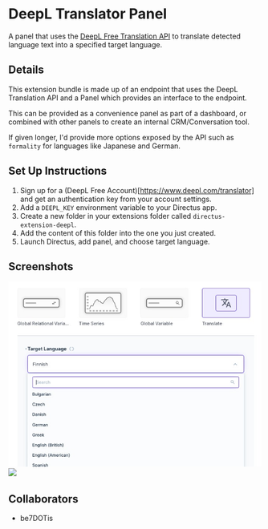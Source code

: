 <!-- Please replace anything appearing between curly brackets with your submission's value.  -->

# DeepL Translator Panel

A panel that uses the [DeepL Free Translation API](https://www.deepl.com/docs-api) to translate detected language text into a specified target language.

## Details

This extension bundle is made up of an endpoint that uses the DeepL Translation API and a Panel which provides an interface to the endpoint. 

This can be provided as a convenience panel as part of a dashboard, or combined with other panels to create an internal CRM/Conversation tool. 

If given longer, I'd provide more options exposed by the API such as `formality` for languages like Japanese and German.

## Set Up Instructions

1. Sign up for a (DeepL Free Account)[https://www.deepl.com/translator] and get an authentication key from your account settings.
2. Add a `DEEPL_KEY` environment variable to your Directus app.
3. Create a new folder in your extensions folder called `directus-extension-deepl`.
4. Add the content of this folder into the one you just created.
5. Launch Directus, add panel, and choose target language. 

## Screenshots

![](./deepl-setup.jpeg)
![](./deepl-panel.jpeg)

## Collaborators

- be7DOTis
